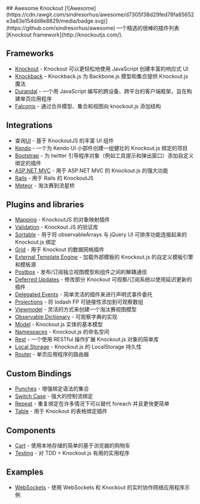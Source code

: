 <div class="github-widget" data-repo="dnbard/awesome-knockout"></div>
## Awesome Knockout [![Awesome](https://cdn.rawgit.com/sindresorhus/awesome/d7305f38d29fed78fa85652e3a63e154dd8e8829/media/badge.svg)](https://github.com/sindresorhus/awesome)
一个精选的很棒的插件列表 [Knockout framework](http://knockoutjs.com/).

## Frameworks
- [Knockout](https://github.com/knockout/knockout) - Knockout 可以更轻松地使用 JavaScript 创建丰富的响应式 UI
- [Knockback](https://github.com/kmalakoff/knockback) - Knockback.js 为 Backbone.js 模型和集合提供 Knockout.js 魔法
- [Durandal](https://github.com/BlueSpire/Durandal/) - 一个用 JavaScript 编写的跨设备、跨平台的客户端框架，旨在构建单页应用程序
- [Falconjs](https://github.com/stoodder/falconjs) - 通过合并模型、集合和视图向 knockout.js 添加结构

## Integrations
- 查询[UI](https://github.com/madcapnmckay/Knockout-UI) - 基于 KnockoutJS 的丰富 UI 组件
- [Kendo](https://github.com/kendo-labs/knockout-kendo) - 一个为 Kendo UI 小部件创建一组健壮的 Knockout.js 绑定的项目
- [Bootstrap](https://github.com/billpull/knockout-bootstrap) - 为 twitter 引导程序对象（例如工具提示和弹出窗口）添加自定义绑定的插件
- [ASP.NET MVC](https://github.com/AndreyAkinshin/knockout-mvc) - 用于 ASP.NET MVC 的 Knockout.js 的强大功能
- [Rails](https://github.com/dnagir/knockout-rails) - 用于 Rails 的 KnockoutJS
- [Meteor](https://github.com/steveluscher/knockout.meteor) - 淘汰赛到流星桥

## Plugins and libraries
- [Mapping](https://github.com/SteveSanderson/knockout.mapping) - KnockoutJS 的对象映射插件
- [Validation](https://github.com/Knockout-Contrib/Knockout-Validation) - Knockout JS 的验证库
- [Sortable](https://github.com/rniemeyer/knockout-sortable) - 用于将 observableArrays 与 jQuery UI 可排序功能连接起来的 Knockout.js 绑定
- [Grid](https://github.com/Knockout-Contrib/KoGrid) - 用于 Knockout 的数据网格插件
- [External Template Engine](https://github.com/ifandelse/Knockout.js-External-Template-Engine) - 加载外部模板的 Knockout.js 的自定义模板引擎和模板源
- [Postbox](https://github.com/rniemeyer/knockout-postbox) - 发布/订阅独立视图模型和组件之间的解耦通信
- [Deferred Updates](https://github.com/mbest/knockout-deferred-updates) - 修改部分 Knockout 可观察/订阅系统以使用延迟更新的插件
- [Delegated Events](https://github.com/rniemeyer/knockout-delegatedEvents) - 简单灵活的插件来进行声明式事件委托
- [Projections](https://github.com/profiscience/ko-projections) - 将 lodash FP 可链接性添加到可观察数组
- [Viewmodel](https://github.com/coderenaissance/knockout.viewmodel) - 灵活的方式来创建一个淘汰赛视图模型
- [Observable Dictionary](https://github.com/jamesfoster/knockout.observableDictionary) - 可观察字典的实现
- [Model](https://github.com/thelinuxlich/knockout.model) - Knockout.js 实体的基本模型
- [Namespaces](https://github.com/hunterloftis/knockout.namespaces) - Knockout.js 的命名空间
- [Rest](https://github.com/frapontillo/knockout-rest) - 一个使用 RESTful 操作扩展 Knockout.js 对象的简单库
- [Local Storage](https://github.com/jimrhoskins/knockout.localStorage) - Knockout.js 的 LocalStorage 持久性
- [Router](https://github.com/profiscience/ko-component-router) - 单页应用程序的路由器

## Custom Bindings
- [Punches](https://github.com/mbest/knockout.punches) - 增强绑定语法的集合
- [Switch Case](https://github.com/mbest/knockout-switch-case) - 强大的控制流绑定
- [Repeat](https://github.com/mbest/knockout-repeat) - 重复绑定在许多情况下可以替代 foreach 并且更快更简单
- [Table](https://github.com/mbest/knockout-table) - 用于 Knockout 的表格绑定插件

## Components
- [Cart](https://github.com/robconery/knockout-cart) - 使用本地存储的简单的基于浏览器的购物车
- [Testing](https://github.com/profiscience/ko-component-tester) - 对 TDD + Knockout.js 有用的实用程序

## Examples
- [WebSockets](https://github.com/carlhoerberg/knockout-websocket-example) - 使用 WebSockets 和 Knockout 的实时协作网络应用程序示例
